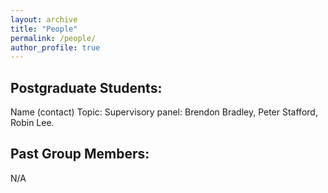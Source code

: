 ```yaml
---
layout: archive
title: "People"
permalink: /people/
author_profile: true
---
```


## Postgraduate Students:

Name (contact)
Topic:
Supervisory panel: Brendon Bradley, Peter Stafford, Robin Lee.

## Past Group Members:

N/A

